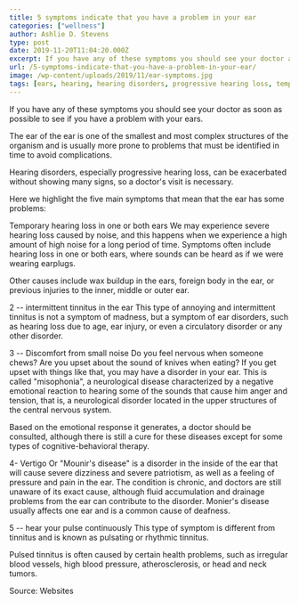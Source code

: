 ```yaml
---
title: 5 symptoms indicate that you have a problem in your ear
categories: ["wellness"]
author: Ashlie D. Stevens
type: post
date: 2019-11-20T11:04:20.000Z
excerpt: If you have any of these symptoms you should see your doctor as soon as possible to see if you have a problem with your ears.
url: /5-symptoms-indicate-that-you-have-a-problem-in-your-ear/
image: /wp-content/uploads/2019/11/ear-symptoms.jpg
tags: [ears, hearing, hearing disorders, progressive hearing loss, temporary hearing loss]
---
```


If you have any of these symptoms you should see your doctor as soon as possible to see if you have a problem with your ears.

The ear of the ear is one of the smallest and most complex structures of the organism and is usually more prone to problems that must be identified in time to avoid complications.

Hearing disorders, especially progressive hearing loss, can be exacerbated without showing many signs, so a doctor's visit is necessary.

Here we highlight the five main symptoms that mean that the ear has some problems:

Temporary hearing loss in one or both ears
We may experience severe hearing loss caused by noise, and this happens when we experience a high amount of high noise for a long period of time. Symptoms often include hearing loss in one or both ears, where sounds can be heard as if we were wearing earplugs.

Other causes include wax buildup in the ears, foreign body in the ear, or previous injuries to the inner, middle or outer ear.

2 -- intermittent tinnitus in the ear
This type of annoying and intermittent tinnitus is not a symptom of madness, but a symptom of ear disorders, such as hearing loss due to age, ear injury, or even a circulatory disorder or any other disorder.

3 --  Discomfort from small noise
Do you feel nervous when someone chews? Are you upset about the sound of knives when eating? If you get upset with things like that, you may have a disorder in your ear. This is called "misophonia", a neurological disease characterized by a negative emotional reaction to hearing some of the sounds that cause him anger and tension, that is, a neurological disorder located in the upper structures of the central nervous system.

Based on the emotional response it generates, a doctor should be consulted, although there is still a cure for these diseases except for some types of cognitive-behavioral therapy.

4- Vertigo
Or "Mounir's disease" is a disorder in the inside of the ear that will cause severe dizziness and severe patriotism, as well as a feeling of pressure and pain in the ear. The condition is chronic, and doctors are still unaware of its exact cause, although fluid accumulation and drainage problems from the ear can contribute to the disorder. Monier's disease usually affects one ear and is a common cause of deafness.

5 -- hear your pulse continuously
This type of symptom is different from tinnitus and is known as pulsating or rhythmic tinnitus.

Pulsed tinnitus is often caused by certain health problems, such as irregular blood vessels, high blood pressure, atherosclerosis, or head and neck tumors.

Source: Websites
